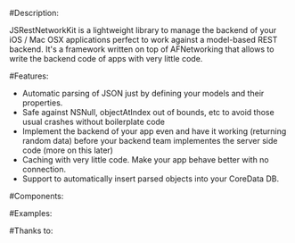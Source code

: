 #Description:

JSRestNetworkKit is a lightweight library to manage the backend of your iOS / Mac OSX applications perfect to work against a model-based REST backend.
It's a framework written on top of AFNetworking that allows to write the backend code of apps with very little code.

#Features:

- Automatic parsing of JSON just by defining your models and their properties.
- Safe against NSNull, objectAtIndex out of bounds, etc to avoid those usual crashes without boilerplate code
- Implement the backend of your app even and have it working (returning random data) before your backend team implementes the server side code (more on this later)
- Caching with very little code. Make your app behave better with no connection.
- Support to automatically insert parsed objects into your CoreData DB.

#Components:

#Examples:

#Thanks to:
